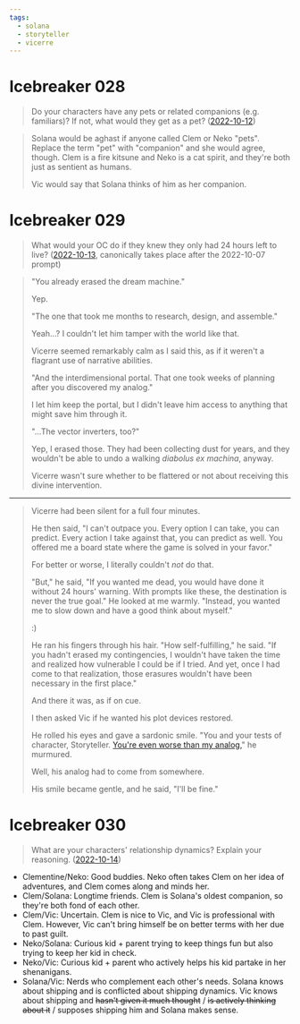 ```yaml
---
tags:
  - solana
  - storyteller
  - vicerre
---
```


# Icebreaker 028

> Do your characters have any pets or related companions (e.g. familiars)? If not, what would they get as a pet? ([2022-10-12](https://discord.com/channels/448538687983321098/1020875112045613217/1029695790983172106))

> Solana would be aghast if anyone called Clem or Neko "pets". Replace the term "pet" with "companion" and she would agree, though. Clem is a fire kitsune and Neko is a cat spirit, and they're both just as sentient as humans.
>
> Vic would say that Solana thinks of him as her companion.

# Icebreaker 029

> What would your OC do if they knew they only had 24 hours left to live? ([2022-10-13](https://discord.com/channels/448538687983321098/1020875112045613217/1030069375417462815), canonically takes place after the 2022-10-07 prompt)

> "You already erased the dream machine."
>
> Yep.
>
> "The one that took me months to research, design, and assemble."
>
> Yeah...? I couldn't let him tamper with the world like that.
>
> Vicerre seemed remarkably calm as I said this, as if it weren't a flagrant use of narrative abilities.
>
> "And the interdimensional portal. That one took weeks of planning after you discovered my analog."
>
> I let him keep the portal, but I didn't leave him access to anything that might save him through it.
>
> "...The vector inverters, too?"
>
> Yep, I erased those. They had been collecting dust for years, and they wouldn't be able to undo a walking _diabolus ex machina_, anyway.
>
> Vicerre wasn't sure whether to be flattered or not about receiving this divine intervention.

---

> Vicerre had been silent for a full four minutes.
>
> He then said, "I can't outpace you. Every option I can take, you can predict. Every action I take against that, you can predict as well. You offered me a board state where the game is solved in your favor."
>
> For better or worse, I literally couldn't _not_ do that.
>
> "But," he said, "If you wanted me dead, you would have done it without 24 hours' warning. With prompts like these, the destination is never the true goal." He looked at me warmly. "Instead, you wanted me to slow down and have a good think about myself."
>
> :)
>
> He ran his fingers through his hair. "How self-fulfilling," he said. "If you hadn't erased my contingencies, I wouldn't have taken the time and realized how vulnerable I could be if I tried. And yet, once I had come to that realization, those erasures wouldn't have been necessary in the first place."
>
> And there it was, as if on cue.
>
> I then asked Vic if he wanted his plot devices restored.
>
> He rolled his eyes and gave a sardonic smile. "You and your tests of character, Storyteller. [You're even worse than my analog,](2022-07-29_vignette-002_interdimensional.md)" he murmured.
>
> Well, his analog had to come from somewhere.
>
> His smile became gentle, and he said, "I'll be fine."

# Icebreaker 030

> What are your characters' relationship dynamics? Explain your reasoning. ([2022-10-14](https://discord.com/channels/448538687983321098/1020875112045613217/1030430529243332689))

- Clementine/Neko: Good buddies. Neko often takes Clem on her idea of adventures, and Clem comes along and minds her.
- Clem/Solana: Longtime friends. Clem is Solana's oldest companion, so they're both fond of each other.
- Clem/Vic: Uncertain. Clem is nice to Vic, and Vic is professional with Clem. However, Vic can't bring himself be on better terms with her due to past guilt.
- Neko/Solana: Curious kid + parent trying to keep things fun but also trying to keep her kid in check.
- Neko/Vic: Curious kid + parent who actively helps his kid partake in her shenanigans.
- Solana/Vic: Nerds who complement each other's needs. Solana knows about shipping and is conflicted about shipping dynamics. Vic knows about shipping and <s>hasn't given it much thought</s> / <s>is actively thinking about it</s> / supposes shipping him and Solana makes sense.
